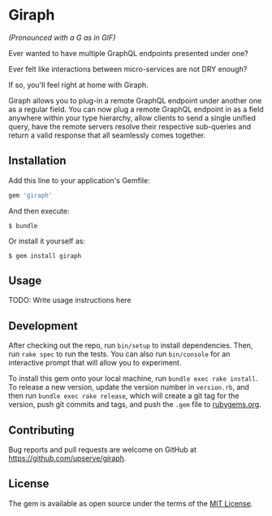 # Giraph

_(Pronounced with a G as in GIF)_

Ever wanted to have multiple GraphQL endpoints presented under one? 

Ever felt like interactions between micro-services are not DRY enough?

If so, you'll feel right at home with Giraph. 

Giraph allows you to plug-in a remote GraphQL endpoint under another one as a regular field.
You can now plug a remote GraphQL endpoint in as a field anywhere within your type hierarchy, 
allow clients to send a single unified query, have the remote servers resolve their respective
sub-queries and return a valid response that all seamlessly comes together.

## Installation

Add this line to your application's Gemfile:

```ruby
gem 'giraph'
```

And then execute:

    $ bundle

Or install it yourself as:

    $ gem install giraph

## Usage

TODO: Write usage instructions here

## Development

After checking out the repo, run `bin/setup` to install dependencies. Then, run `rake spec` to run the tests. You can also run `bin/console` for an interactive prompt that will allow you to experiment.

To install this gem onto your local machine, run `bundle exec rake install`. To release a new version, update the version number in `version.rb`, and then run `bundle exec rake release`, which will create a git tag for the version, push git commits and tags, and push the `.gem` file to [rubygems.org](https://rubygems.org).

## Contributing

Bug reports and pull requests are welcome on GitHub at https://github.com/upserve/giraph.


## License

The gem is available as open source under the terms of the [MIT License](http://opensource.org/licenses/MIT).

